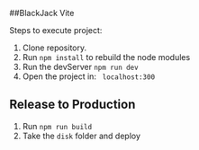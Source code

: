 ##BlackJack Vite

Steps to execute project:
1. Clone repository.
2. Run ```npm install``` to rebuild the node modules
3. Run the devServer ```npm run dev```
4. Open the project in: ``` localhost:300```

## Release to Production
1. Run ```npm run build```
2. Take the ```disk``` folder and deploy